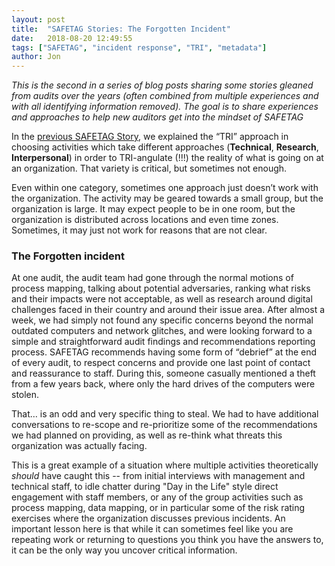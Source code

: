 ```yaml
---
layout: post
title:  "SAFETAG Stories: The Forgotten Incident"
date:   2018-08-20 12:49:55
tags: ["SAFETAG", "incident response", "TRI", "metadata"]
author: Jon
---
```

*This is the second in a series of blog posts sharing some stories gleaned from audits over the years (often combined from multiple experiences and with all identifying information removed).  The goal is to share experiences and approaches to help new auditors get into the mindset of SAFETAG*

In the [previous SAFETAG Story](../2018-08-20-SAFETAGStories-forgottenincident/), we explained the “TRI” approach in choosing activities which take different approaches (**Technical**, **Research**, **Interpersonal**) in order to TRI-angulate (!!!) the reality of what is going on at an organization. That variety is critical, but sometimes not enough.

Even within one category, sometimes one approach just doesn’t work with the organization. The activity may be geared towards a small group, but the organization is large. It may expect people to be in one room, but the organization is distributed across locations and even time zones. Sometimes, it may just not work for reasons that are not clear.

### The Forgotten incident

At one audit, the audit team had gone through the normal motions of process mapping, talking about potential adversaries, ranking what risks and their impacts were not acceptable, as well as research around digital challenges faced in their country and around their issue area. After almost a week, we had simply not found any specific concerns beyond the normal outdated computers and network glitches, and were looking forward to a simple and straightforward audit findings and recommendations reporting process.  SAFETAG recommends having some form of “debrief” at the end of every audit, to respect concerns and provide one last point of contact and reassurance to staff. During this, someone casually mentioned a theft from a few years back, where only the hard drives of the computers were stolen.

That… is an odd and very specific thing to steal. We had to have additional conversations to re-scope and re-prioritize some of the recommendations we had planned on providing, as well as re-think what threats this organization was actually facing.  

This is a great example of a situation where multiple activities theoretically *should* have caught this -- from initial interviews with management and technical staff, to idle chatter during "Day in the Life" style direct engagement with staff members, or any of the group activities such as process mapping, data mapping, or in particular some of the risk rating exercises where the organization discusses previous incidents.  An important lesson here is that while it can sometimes feel like you are repeating work or returning to questions you think you have the answers to, it can be the only way you uncover critical information.
